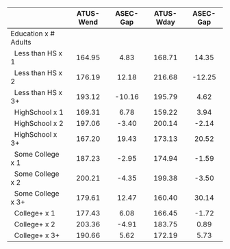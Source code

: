 
|                      |    ATUS-Wend |     ASEC-Gap |    ATUS-Wday |     ASEC-Gap |
| -------------------- | :----------: | :----------: | :----------: | :----------: |
| Education x # Adults |              |              |              |              |
| &nbsp;&nbsp;Less than HS x 1 |       164.95 |         4.83 |       168.71 |        14.35 |
| &nbsp;&nbsp;Less than HS x 2 |       176.19 |        12.18 |       216.68 |       -12.25 |
| &nbsp;&nbsp;Less than HS x 3+ |       193.12 |       -10.16 |       195.79 |         4.62 |
| &nbsp;&nbsp;HighSchool x 1 |       169.31 |         6.78 |       159.22 |         3.94 |
| &nbsp;&nbsp;HighSchool x 2 |       197.06 |        -3.40 |       200.14 |        -2.14 |
| &nbsp;&nbsp;HighSchool x 3+ |       167.20 |        19.43 |       173.13 |        20.52 |
| &nbsp;&nbsp;Some College x 1 |       187.23 |        -2.95 |       174.94 |        -1.59 |
| &nbsp;&nbsp;Some College x 2 |       200.21 |        -4.35 |       199.38 |        -3.50 |
| &nbsp;&nbsp;Some College x 3+ |       179.61 |        12.47 |       160.40 |        30.14 |
| &nbsp;&nbsp;College+ x 1 |       177.43 |         6.08 |       166.45 |        -1.72 |
| &nbsp;&nbsp;College+ x 2 |       203.36 |        -4.91 |       183.75 |         0.89 |
| &nbsp;&nbsp;College+ x 3+ |       190.66 |         5.62 |       172.19 |         5.73 |

